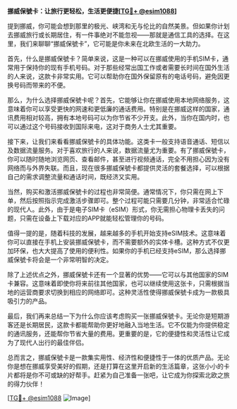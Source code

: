 **挪威保號卡：让旅行更轻松，生活更便捷[[TG💪+ @esim1088](https://t.me/s/esim1088)]**

提到挪威，你可能会想到那里的极光、峡湾和无与伦比的自然美景。但如果你计划去挪威旅行或长期居住，有一件事绝对不能忽视——那就是通信工具的选择。在这里，我们来聊聊“挪威保號卡”，它可能是你未来在北欧生活的一大助力。

首先，什么是挪威保號卡？简单来说，这是一种可以在挪威使用的手机SIM卡，通常用于保持你的现有手机号码。对于那些经常出国工作或者需要长时间在国外生活的人来说，这款卡非常实用。它可以帮助你在国外保留原有的电话号码，避免因更换号码而带来的不便。

那么，为什么选择挪威保號卡呢？首先，它能够让你在挪威使用本地网络服务，这意味着你可以享受更快的网速和更低廉的通话费用。特别是在挪威这样的国家，通讯费用相对较高，拥有本地号码可以为你节省不少开支。此外，当你在国内时，也可以通过这个号码接收到国际来电，这对于商务人士尤其重要。

接下来，让我们来看看挪威保號卡的具体功能。这类卡一般支持语音通话、短信以及数据流量服务。对于喜欢旅行的人来说，数据流量尤为重要。有了挪威保號卡，你可以随时随地浏览网页、查看邮件，甚至进行视频通话，完全不用担心因为没有网络而与外界失联。而且，现在很多挪威保號卡都提供灵活的套餐选择，可以根据自己的需求调整流量和通话时间，既经济又实用。

当然，购买和激活挪威保號卡的过程也非常简便。通常情况下，你只需在网上下单，然后按照指示完成激活步骤即可。整个过程可能只需要几分钟，非常适合忙碌的现代人。此外，由于是电子SIM卡（eSIM）形式，你无需担心物理卡丢失的问题，只需在设备上下载对应的APP就能轻松管理你的号码。

值得一提的是，随着科技的发展，越来越多的手机开始支持eSIM技术。这意味着你可以直接在手机上安装挪威保號卡，而不需要额外的实体卡槽。这种方式不仅更加环保，也大大提高了使用的便利性。如果你的手机已经支持eSIM，那么选择挪威保號卡将会是一个非常明智的决定。

除了上述优点之外，挪威保號卡还有一个显著的优势——它可以与其他国家的SIM卡兼容。这意味着即使你将来前往其他国家，也可以继续使用这张卡，只需根据当地的运营商要求切换到相应的网络即可。这种灵活性使得挪威保號卡成为一款极具吸引力的产品。

最后，我们再来总结一下为什么你应该考虑购买一张挪威保號卡。无论你是短期游客还是长期居民，这款卡都能帮助你更好地融入当地生活。它不仅能为你提供稳定的通讯服务，还能帮你节省大量的费用。更重要的是，它的便捷性和灵活性让它成为了现代人出行的最佳伴侣。

总而言之，挪威保號卡是一款集实用性、经济性和便捷性于一体的优质产品。无论你是想在挪威享受美好的假期，还是打算在这里开启新的生活篇章，这张小小的卡片都将是你不可或缺的好帮手。赶紧为自己准备一张吧，让它成为你探索北欧之旅的得力伙伴！

[[TG💪+ @esim1088](https://t.me/s/esim1088) ![Image](https://i.postimg.cc/4NQfJmqS/Snipaste-2025-05-13-00-14-12.png)]